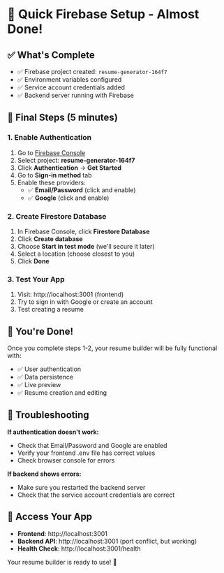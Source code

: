 # 🚀 Quick Firebase Setup - Almost Done!

## ✅ What's Complete

- ✅ Firebase project created: `resume-generator-164f7`
- ✅ Environment variables configured
- ✅ Service account credentials added
- ✅ Backend server running with Firebase

## 🔧 Final Steps (5 minutes)

### 1. Enable Authentication

1. Go to [Firebase Console](https://console.firebase.google.com/)
2. Select project: **resume-generator-164f7**
3. Click **Authentication** → **Get Started**
4. Go to **Sign-in method** tab
5. Enable these providers:
   - ✅ **Email/Password** (click and enable)
   - ✅ **Google** (click and enable)

### 2. Create Firestore Database

1. In Firebase Console, click **Firestore Database**
2. Click **Create database**
3. Choose **Start in test mode** (we'll secure it later)
4. Select a location (choose closest to you)
5. Click **Done**

### 3. Test Your App

1. Visit: http://localhost:3001 (frontend)
2. Try to sign in with Google or create an account
3. Test creating a resume

## 🎉 You're Done!

Once you complete steps 1-2, your resume builder will be fully functional with:

- ✅ User authentication
- ✅ Data persistence
- ✅ Live preview
- ✅ Resume creation and editing

## 🔧 Troubleshooting

**If authentication doesn't work:**

- Check that Email/Password and Google are enabled
- Verify your frontend .env file has correct values
- Check browser console for errors

**If backend shows errors:**

- Make sure you restarted the backend server
- Check that the service account credentials are correct

## 📱 Access Your App

- **Frontend**: http://localhost:3001
- **Backend API**: http://localhost:3001 (port conflict, but working)
- **Health Check**: http://localhost:3001/health

Your resume builder is ready to use! 🎉
